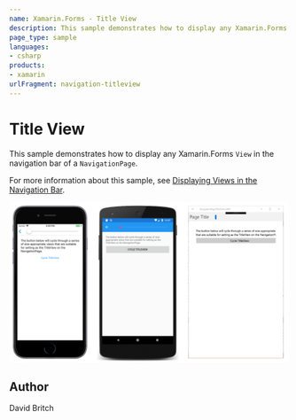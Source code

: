 ```yaml
---
name: Xamarin.Forms - Title View
description: This sample demonstrates how to display any Xamarin.Forms View in the navigation bar of a NavigationPage.
page_type: sample
languages:
- csharp
products:
- xamarin
urlFragment: navigation-titleview
---
```

# Title View

This sample demonstrates how to display any Xamarin.Forms `View` in the navigation bar of a `NavigationPage`.

For more information about this sample, see [Displaying Views in the Navigation Bar](https://docs.microsoft.com/xamarin/xamarin-forms/app-fundamentals/navigation/hierarchical#displaying-views-in-the-navigation-bar).

![Title View application screenshot](Screenshots/01All.png "Title View application screenshot")

## Author

David Britch
